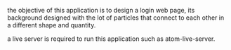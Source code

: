 the objective of this application is to design a login web page, its background designed with the lot of particles that connect to each other in a different shape and quantity.

a live server is required to run this application such as atom-live-server.
